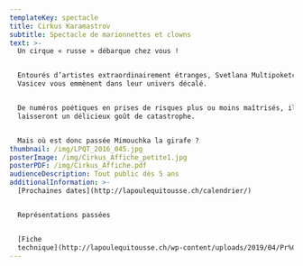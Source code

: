 ```yaml
---
templateKey: spectacle
title: Cirkus Karamastrov
subtitle: Spectacle de marionnettes et clowns
text: >-
  Un cirque « russe » débarque chez vous !


  Entourés d’artistes extraordinairement étranges, Svetlana Multipoketch et Igor
  Vasicev vous emmènent dans leur univers décalé.


  De numéros poétiques en prises de risques plus ou moins maîtrisés, ils vous
  laisseront un délicieux goût de catastrophe.


  Mais où est donc passée Mimouchka la girafe ?
thumbnail: /img/LPQT_2016_045.jpg
posterImage: /img/Cirkus_Affiche_petite1.jpg
posterPDF: /img/Cirkus_Affiche.pdf
audienceDescription: Tout public dès 5 ans
additionalInformation: >-
  [Prochaines dates](http://lapoulequitousse.ch/calendrier/)


  Représentations passées


  [Fiche
  technique](http://lapoulequitousse.ch/wp-content/uploads/2019/04/Pr%C3%A9sentation-Cirkus-Karamastrov-LPQT_B.pdf)
---
```


